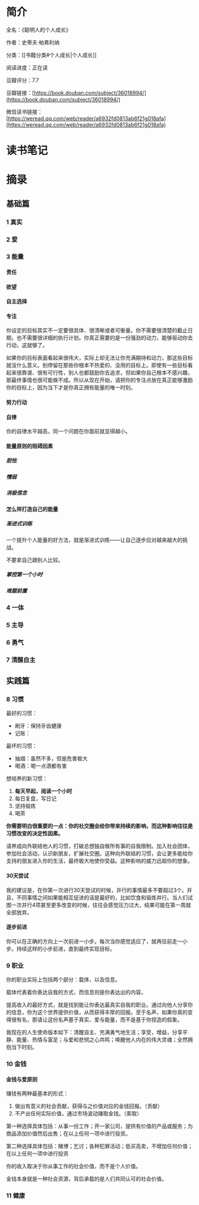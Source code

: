 # 简介

全名：《聪明人的个人成长》

作者：史蒂夫·帕弗利纳

分类：[[书籍分类#个人成长|个人成长]]

阅读进度：正在读

豆瓣评分：7.7

豆瓣链接：[https://book.douban.com/subject/36018994/](https://book.douban.com/subject/36018994/)

微信读书链接：[https://weread.qq.com/web/reader/a6932fd0813ab6f21g018afa](https://weread.qq.com/web/reader/a6932fd0813ab6f21g018afa)

# 读书笔记



# 摘录

## 基础篇

### 1 真实

### 2 爱

### 3 能量

#### 责任

#### 欲望

#### 自主选择

#### 专注

你设定的目标其实不一定要很具体、很清晰或者可衡量。你不需要很清楚的截止日期，也不需要很详细的执行计划。你真正需要的是一份强劲的动力，能够驱动你去行动，这就够了。

如果你的目标表面看起来很伟大，实际上却无法让你充满期待和动力，那这些目标就没什么意义。别停留在那些你根本不热爱的、没用的目标上。即使有一些目标看起来很靠谱、很有可行性，别人也都鼓励你去追求，但如果你自己根本不感兴趣，那最终事情也很可能做不成。所以从现在开始，请把你的专注点放在真正能够激励你的目标上，因为当下才是你真正拥有能量的唯一时刻。

#### 努力行动

#### 自律

你的自律水平越高，同一个问题在你面前就显得越小。

#### 能量原则的阻碍因素

##### 胆怯

##### 懦弱

##### 消极信念

#### 怎么样打造自己的能量

##### 渐进式训练

一个提升个人能量的好方法，就是渐进式训练——让自己逐步应对越来越大的挑战。

不要拿自己跟别人比较。

##### 掌控第一个小时

##### 难题前置

### 4 一体

### 5 主导

### 6 勇气

### 7 清醒自主

## 实践篇

### 8 习惯

最好的习惯：

- 刷牙：保持牙齿健康
- 记账：

最坏的习惯：

- 抽烟：虽然不多，但是危害极大
- 喝酒：喝一点酒都有害

想培养的新习惯：

1. **每天早起，阅读一个小时**
2. 每日复盘，写日记
3. 坚持锻炼
4. 喝茶

**你需要明白很重要的一点：你的社交圈会给你带来持续的影响，而这种影响往往是习惯改变的决定性因素。**

请养成向外联结他人的习惯，打破总想独自做所有事的自我限制。加入社会团体，参加社会活动，认识新朋友，扩展社交圈。这种向外联结的习惯，会让更多能给你支持的朋友进入你的生活，最终极大地使你受益。这种影响的威力远超你的想象。

#### 30天尝试

我的建议是，在你第一次进行30天尝试的时候，并行的事情最多不要超过3个。并且，不同事情之间如果能相互促进的话是最好的，比如饮食和锻炼并行。当人们试图一次并行4项甚至更多改变的时候，往往会感觉压力过大，结果可能在第一周就全部放弃。

#### 逐步前进

你可以在正确的方向上一次前进一小步。每次当你感觉适应了，就再往前走一小步。持续这样的小步前进，直到最终实现目标。

### 9 职业

你的职业实际上包括两个部分：载体，以及信息。

载体代表着你表达自我的方式，而信息则是你表达出的内容。

提高收入的最好方式，就是找到能让你表达最真实自我的职业。通过向他人分享你的信息，你为这个世界提供价值，从而获得丰厚的回报。至于名声，如果你真的变得很有名，那请让这份名声基于真实、爱与能量，而不是基于你捏造的假象。

我现在的人生使命版本如下：清醒自主、充满勇气地生活；享受，增益，分享平静、能量、热情与富足；与爱和悲悯之心共鸣；唤醒他人内在的伟大灵魂；全然拥抱当下时刻。

### 10 金钱

#### 金钱与爱原则

赚钱有两种最基本的形式：

1. 做出有意义的社会贡献，获得与之价值对应的金钱回报。（贡献）
2. 不产出任何实际价值，通过市场波动赚取金钱。（索取）

第一种选择具体包括：从事一份工作；开一家公司，提供有价值的产品或服务；为商品添加价值然后出售；在以上任何一项中进行投资。

第二种选择具体包括：赌博；乞讨；各种犯罪活动；低买高卖，不增加任何价值；在以上任何一项中进行投资

你的收入取决于你从事工作的社会价值，而不是个人价值。

金钱本身就是一种社会资源，背后承载的是人们共同认可的社会价值。

### 11 健康